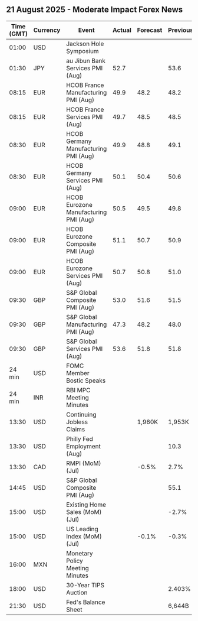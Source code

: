 ## 21 August 2025 - Moderate Impact Forex News

| Time (GMT) | Currency | Event | Actual | Forecast | Previous |
|------|----------|-------|--------|----------|----------|
| 01:00 | USD | Jackson Hole Symposium |  |  |  |
| 01:30 | JPY | au Jibun Bank Services PMI (Aug) | 52.7 |  | 53.6 |
| 08:15 | EUR | HCOB France Manufacturing PMI (Aug) | 49.9 | 48.2 | 48.2 |
| 08:15 | EUR | HCOB France Services PMI (Aug) | 49.7 | 48.5 | 48.5 |
| 08:30 | EUR | HCOB Germany Manufacturing PMI (Aug) | 49.9 | 48.8 | 49.1 |
| 08:30 | EUR | HCOB Germany Services PMI (Aug) | 50.1 | 50.4 | 50.6 |
| 09:00 | EUR | HCOB Eurozone Manufacturing PMI (Aug) | 50.5 | 49.5 | 49.8 |
| 09:00 | EUR | HCOB Eurozone Composite PMI (Aug) | 51.1 | 50.7 | 50.9 |
| 09:00 | EUR | HCOB Eurozone Services PMI (Aug) | 50.7 | 50.8 | 51.0 |
| 09:30 | GBP | S&P Global Composite PMI (Aug) | 53.0 | 51.6 | 51.5 |
| 09:30 | GBP | S&P Global Manufacturing PMI (Aug) | 47.3 | 48.2 | 48.0 |
| 09:30 | GBP | S&P Global Services PMI (Aug) | 53.6 | 51.8 | 51.8 |
| 24 min | USD | FOMC Member Bostic Speaks |  |  |  |
| 24 min | INR | RBI MPC Meeting Minutes |  |  |  |
| 13:30 | USD | Continuing Jobless Claims |  | 1,960K | 1,953K |
| 13:30 | USD | Philly Fed Employment (Aug) |  |  | 10.3 |
| 13:30 | CAD | RMPI (MoM) (Jul) |  | -0.5% | 2.7% |
| 14:45 | USD | S&P Global Composite PMI (Aug) |  |  | 55.1 |
| 15:00 | USD | Existing Home Sales (MoM) (Jul) |  |  | -2.7% |
| 15:00 | USD | US Leading Index (MoM) (Jul) |  | -0.1% | -0.3% |
| 16:00 | MXN | Monetary Policy Meeting Minutes |  |  |  |
| 18:00 | USD | 30-Year TIPS Auction |  |  | 2.403% |
| 21:30 | USD | Fed's Balance Sheet |  |  | 6,644B |
